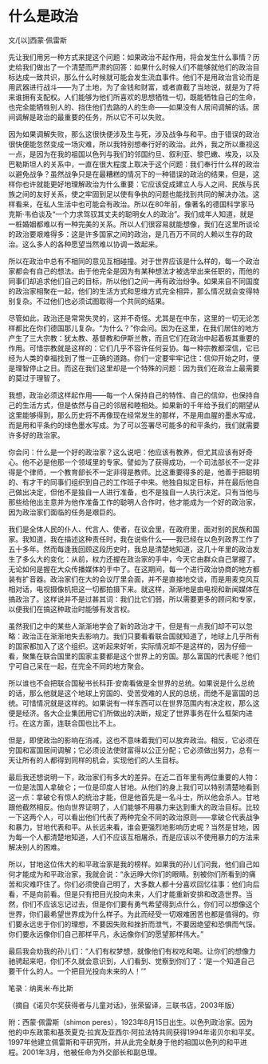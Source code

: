 # 什么是政治

文/\[以\]西蒙·佩雷斯

先让我们用另一种方式来提这个问题：如果政治不起作用，将会发生什么事情？历史给我们做出了一个清楚而严肃的回答：如果什么时候人们不能够就他们的政治目标达成一致共识，那么什么时候就可能会发生流血事件。他们不是用政治言论而是用武器进行战斗——为了土地，为了金钱和财富，或者直截了当地说，就是为了将来谁拥有支配权。人们能够为他们所喜欢的思想牺牲一切，既能牺牲自己的生命，也完全能牺牲别人的、挡住他们去路的人的生命——如果没有人居间调解的话。居间调解是政治的最重要的任务，所以它不可以失败。

因为如果调解失败，那么这很快便涉及生与死，涉及战争与和平。由于错误的政治很快便能忽然变成一场灾难，所以我特别想奉行好的政治。此外，我之所以重视这一点，是因为在我的祖国以色列与我们的邻国约旦、叙利亚、黎巴嫩、埃及，以及巴勒斯坦人的关系中，一直在很大程度上取决于这个问题：我们奉行什么样的政治以避免战争？虽然战争只是在最糟糕的情况下的一种错误的政治的结果，但是，这样你也许就能更好地理解政治为什么重要：它应该促成建立人与人之间、民族与民族之间的友好关系，使之牢固到足以使有争执的问题也能找到共同的解决办法。这样看来，在私人生活中也可能会有政治。所以在80年前，像著名的德国科学家马克斯·韦伯谈及“一个力求驾驭其丈夫的聪明女人的政治”。我们成年人知道，就是一桩婚姻都难以有一种完美的关系。所以人们很容易就能想像，我们在这里所谈论的政治要艰难得多：这是许多国家之间的政治，是几百万不同的人赖以生存的政治。这么多人的各种愿望当然难以协调一致起来。

所以在政治中总有不相同的意见互相碰撞。对于世界应该是什么样的，每一个政治家都会有自己的想法。由于他完全是因为有某种想法才被选举出来任职的，而他的同事们却追求他们自己的目标，所以他们之间一再有政治纷争。如果来自不同国度的政治家相聚在一起，他们的生活方式和思维方式完全相异，那么情况就会变得特别复杂。不过他们也必须试图取得一个共同的结果。

尽管如此，政治还是常常失灵的，这并不奇怪。尤其是在中东，这里的一切无论怎样都比在你们德国那儿复杂。“为什么？”你会问。因为在这里，在我们居住的地方产生了三大宗教：犹太教、基督教和伊斯兰教，而且它们在政治中起着极其重要的作用。可惜宗教就是这样的：它们几乎不容许任何妥协。每一种宗教都深信，它已经为人类的幸福找到了惟一正确的道路。你们一定要牢牢记住：信仰开始之时，便是理智停止之日。而这在我们这里却是一个特殊的问题：因为我们在政治上最需要的莫过于理智了。

我想，政治必须这样起作用——每一个人保持自己的特性、自己的信仰，也保持自己的生活方式，但是依然与自己的邻居和睦相处。如果新的千年给予我们的期望从这里能够得到，那么历史将不再像现在经常发生的那样，不是用血腥的墨水写成，而是用和平条约的绿色墨水写成。为了可以签署尽可能多的和平条约，我们就需要许多好的政治家。

你会问：什么是一个好的政治家？这么说吧：他应该有教养，但尤其应该有好奇心。他不必是他那一个领域里的专家。譬如为了获得成功，一个司法部长不一定非得是个律师，一个教育部长不一定非得是教师。比这重要得多的是，他善于把聪明的、有才干的同事们组织到自己的工作班子中来。他独自拟定目标，并在最后他自己做出决定，但他不是独自一人进行准备，也不是独自一人执行决定。只有当他与那些给他出主意并为他作准备工作的聪明人合作时，他才能成为一个好的政治家，因为政治家们面临的任务是艰巨的。

我们是全体人民的仆人、代言人、使者，在议会里，在政府里，面对别的民族和国家。我知道，我在描述这种责任时，我在说些什么——我已经在以色列政界工作了五十多年。然而每逢我回顾这段历史时，我总是清楚地知道，这几十年里的政治发生了多么大的变化：从前，权力还握在政治家的手中，今天它由群众自己掌握了。无论如何是握在大众传播媒体的手中了。在这期间，每一个进行政治协商的地方都装有扩音器。政治家们在大的会议厅里会面，并不是直接地交谈，而是用麦克风互相对话，电视摄像机把这一切都拍摄下来。就这样，渐渐地是由电视和新闻媒体在搞政治了。这样说并不是过甚其词：我们比它们弱，所以需要更多的顾问和专家，以便我们在搞这种政治时能够有发言权。

虽然我们之中的某些人渐渐地学会了新的政治才干，但是有一点我们却不可以忽略：政治正在渐渐地失去影响力。我们只要看看联合国就知道了，地球上几乎所有的国家都加入了这个组织。这听起来好听，实际情况却不是这样的，因为仔细一看，聚集在联合国里的国家主要都是这个世界上的穷国。那么富国的代表呢？他们宁可自己呆在一起，在完全不同的地方聚会。

所以谁也不会把联合国秘书长科菲·安南看做是全世界的总统。如果说是什么总统的话，那么他就是这个地球上穷国的、受苦受难的人民的总统，而绝不是富国的总统。可惜情况就是这样的。如果说有一样东西可以在世界范围内有决定权，那么这便是经济。各大企业集团用它们所做出的决断，规定了世界事务在什么框架内进行。在这方面，连联合国也比不上。

但是，即使政治的影响在消减，这也不意味着我们可以放弃政治。相反，它必须在穷国和富国居间调解；它必须设法使财富得以公正分配；它必须做出努力，总有一天让所有的人都得到同样的机会，实现他们的人生目标。

最后我还想说明一下，政治家们有多大的差异。在近二百年里有两位重要的人物：一位是法国人拿破仑；一位是印度人甘地。从他们的身上我们可以特别清楚地看到这一点：拿破仑有惊人的统治才能，但是他首先是一名斗士，所以他会杀人。甘地跟他截然相反。他向世界证明了，人们能够不用暴力来达到重大的政治目标。比较一下这两个人，可以看出他们代表了两种完全不同的政治原则——拿破仑代表战争和暴力，甘地代表和平。从长远来看，谁会更强烈地影响历史呢？当然是甘地，因为每一个人都清楚地知道，人们不应该互相屠杀，而是应该以不使用暴力的方法来解决别人的困难。

所以，甘地这位伟大的和平政治家是我的榜样。如果我的孙儿们问我，他们自己如何才能成为和平政治家，我就会说：“永远睁大你们的眼睛。别被你们所看到的痛苦和灾难吓住了。你们必须使自己明了，大多数人都十分喜欢回忆往事：他们向后看，不是向前看。但是只有把目光投向未来，人们才能重新安排和改造世界。当然，你们不应该忘记过去，但是你们要有勇气希望得到点什么，你们可以想像这个世界，你们最希望世界成为什么样子。为此而经受一切艰难困苦也都是值得的。你们要永远忠于你们的理想，不要因失败和挫折而泄气，不要因绝望和恐惧而气馁。你们要永远像你们自己那样平凡，永远像你们的愿望那样伟大。”

最后我会劝我的孙儿们：“人们有权梦想，就像他们有权吃和喝。让你们的想像力驰骋起来吧，你们不久就会意识到，人们看到、觉察到你们了：‘是一个知道自己要干什么的人。一个把目光投向未来的人！’”

笔录：纳奥米·布比斯

（摘自《诺贝尔奖获得者与儿童对话》，张荣留译，三联书店，2003年版）

附：西蒙·佩雷斯（shimon peres），1923年8月15日出生。以色列政治家。因为他的中东政策和基茨夏克·拉宾及亚西尔·阿拉法特共同获得1994年诺贝尔和平奖。1997年他建立佩雷斯和平研究所，并从此完全献身于他的祖国以色列的和平进程。2001年3月，他被任命为外交部长和副总理。

